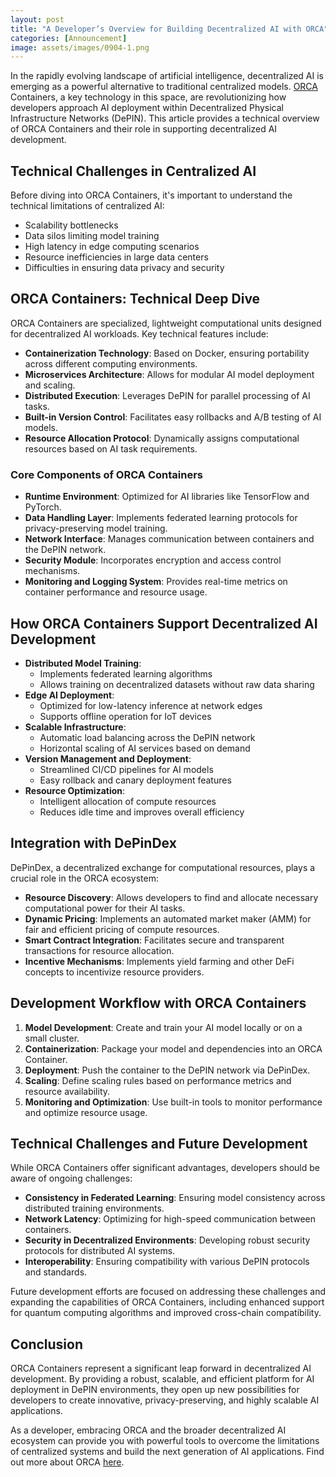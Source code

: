 ```yaml
---
layout: post
title: "A Developer’s Overview for Building Decentralized AI with ORCA"
categories: [Announcement]
image: assets/images/0904-1.png
---
```


In the rapidly evolving landscape of artificial intelligence, decentralized AI is emerging as a powerful alternative to traditional centralized models. [ORCA](https://www.orcacompute.com/) Containers, a key technology in this space, are revolutionizing how developers approach AI deployment within Decentralized Physical Infrastructure Networks (DePIN). This article provides a technical overview of ORCA Containers and their role in supporting decentralized AI development.

## Technical Challenges in Centralized AI

Before diving into ORCA Containers, it's important to understand the technical limitations of centralized AI:

- Scalability bottlenecks
- Data silos limiting model training
- High latency in edge computing scenarios
- Resource inefficiencies in large data centers
- Difficulties in ensuring data privacy and security

## ORCA Containers: Technical Deep Dive

ORCA Containers are specialized, lightweight computational units designed for decentralized AI workloads. Key technical features include:

- **Containerization Technology**: Based on Docker, ensuring portability across different computing environments.
- **Microservices Architecture**: Allows for modular AI model deployment and scaling.
- **Distributed Execution**: Leverages DePIN for parallel processing of AI tasks.
- **Built-in Version Control**: Facilitates easy rollbacks and A/B testing of AI models.
- **Resource Allocation Protocol**: Dynamically assigns computational resources based on AI task requirements.

### Core Components of ORCA Containers

- **Runtime Environment**: Optimized for AI libraries like TensorFlow and PyTorch.
- **Data Handling Layer**: Implements federated learning protocols for privacy-preserving model training.
- **Network Interface**: Manages communication between containers and the DePIN network.
- **Security Module**: Incorporates encryption and access control mechanisms.
- **Monitoring and Logging System**: Provides real-time metrics on container performance and resource usage.

## How ORCA Containers Support Decentralized AI Development

- **Distributed Model Training**:
  - Implements federated learning algorithms
  - Allows training on decentralized datasets without raw data sharing
- **Edge AI Deployment**:
  - Optimized for low-latency inference at network edges
  - Supports offline operation for IoT devices
- **Scalable Infrastructure**:
  - Automatic load balancing across the DePIN network
  - Horizontal scaling of AI services based on demand
- **Version Management and Deployment**:
  - Streamlined CI/CD pipelines for AI models
  - Easy rollback and canary deployment features
- **Resource Optimization**:
  - Intelligent allocation of compute resources
  - Reduces idle time and improves overall efficiency

## Integration with DePinDex

DePinDex, a decentralized exchange for computational resources, plays a crucial role in the ORCA ecosystem:

- **Resource Discovery**: Allows developers to find and allocate necessary computational power for their AI tasks.
- **Dynamic Pricing**: Implements an automated market maker (AMM) for fair and efficient pricing of compute resources.
- **Smart Contract Integration**: Facilitates secure and transparent transactions for resource allocation.
- **Incentive Mechanisms**: Implements yield farming and other DeFi concepts to incentivize resource providers.

## Development Workflow with ORCA Containers

1. **Model Development**: Create and train your AI model locally or on a small cluster.
2. **Containerization**: Package your model and dependencies into an ORCA Container.
3. **Deployment**: Push the container to the DePIN network via DePinDex.
4. **Scaling**: Define scaling rules based on performance metrics and resource availability.
5. **Monitoring and Optimization**: Use built-in tools to monitor performance and optimize resource usage.

## Technical Challenges and Future Development

While ORCA Containers offer significant advantages, developers should be aware of ongoing challenges:

- **Consistency in Federated Learning**: Ensuring model consistency across distributed training environments.
- **Network Latency**: Optimizing for high-speed communication between containers.
- **Security in Decentralized Environments**: Developing robust security protocols for distributed AI systems.
- **Interoperability**: Ensuring compatibility with various DePIN protocols and standards.

Future development efforts are focused on addressing these challenges and expanding the capabilities of ORCA Containers, including enhanced support for quantum computing algorithms and improved cross-chain compatibility.

## Conclusion

ORCA Containers represent a significant leap forward in decentralized AI development. By providing a robust, scalable, and efficient platform for AI deployment in DePIN environments, they open up new possibilities for developers to create innovative, privacy-preserving, and highly scalable AI applications.

As a developer, embracing ORCA and the broader decentralized AI ecosystem can provide you with powerful tools to overcome the limitations of centralized systems and build the next generation of AI applications. Find out more about ORCA [here](https://www.orcacompute.com/).
